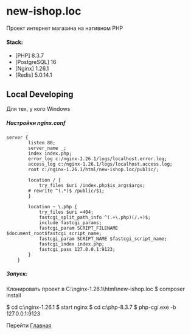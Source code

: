 # new-ishop.loc

Проект интернет магазина на нативном PHP

#### Stack:

- [PHP] 8.3.7
- [PostgreSQL] 16
- [Nginx] 1.26.1
- [Redis] 5.0.14.1

## Local Developing

Для тех, у кого Windows

##### Настройки nginx.conf 
```
server {
    	listen 80;
    	server_name _;
    	index index.php;
    	error_log c:/nginx-1.26.1/logs/localhost.error.log;
    	access_log c:/nginx-1.26.1/logs/localhost.access.log;
    	root c:/nginx-1.26.1/html/new-ishop.loc/public/;

    	location / {
        	try_files $uri /index.php$is_args$args;
		# rewrite ^(.*)$ /public/$1;
		}

    	location ~ \.php {
        	try_files $uri =404;
        	fastcgi_split_path_info ^(.+\.php)(/.+)$;
        	include fastcgi_params;
        	fastcgi_param SCRIPT_FILENAME $document_root$fastcgi_script_name;
        	fastcgi_param SCRIPT_NAME $fastcgi_script_name;
        	fastcgi_index index.php;
        	fastcgi_pass 127.0.0.1:9123;
    	}    
    }
```

##### Запуск:
Клонировать проект в C:\nginx-1.26.1\html\new-ishop.loc
$ composer install

$ cd c:\nginx-1.26.1
$ start nginx
$ cd c:\php-8.3.7
$ php-cgi.exe -b 127.0.0.1:9123

Перейти [Главная](http://localhost/)
